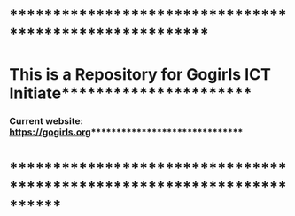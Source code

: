 # *******************************************************
# This is a Repository for Gogirls ICT Initiate**********************
### Current website: https://gogirls.org******************************
# **********************************************************************